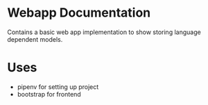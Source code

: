 # Webapp Documentation

Contains a basic web app implementation to show storing language dependent models.

# Uses
- pipenv for setting up project
- bootstrap for frontend